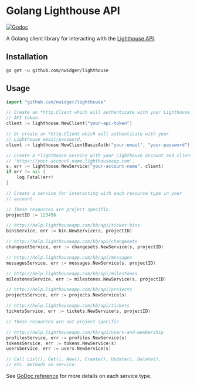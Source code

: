 Golang Lighthouse API
=====================

[![Godoc](http://img.shields.io/badge/godoc-reference-blue.svg?style=flat)](https://godoc.org/github.com/nwidger/lighthouse)

A Golang client library for interacting with the
[Lighthouse API](http://lighthouseapp.com/api).

## Installation

```
go get -u github.com/nwidger/lighthouse
```

## Usage

``` go
import "github.com/nwidger/lighthouse"

// Create an *http.Client which will authenticate with your Lighthouse
// API token.
client := lighthouse.NewClient("your-api-token")

// Or create an *http.Client which will authenticate with your
// Lighthouse email/password.
client := lighthouse.NewClientBasicAuth("your-email", "your-password")

// Create a *lighthouse.Service with your Lighthouse account and client.
// 'https://your-account-name.lighthouseapp.com'.
s, err := lighthouse.NewService("your-account-name", client)
if err != nil {
	log.Fatal(err)
}

// Create a service for interacting with each resource type in your
// account.

// These resources are project specific.
projectID := 123456

// http://help.lighthouseapp.com/kb/api/ticket-bins
binsService, err := bin.NewService(s, projectID)

// http://help.lighthouseapp.com/kb/api/changesets
changesetService, err := changesets.NewService(s, projectID)

// http://help.lighthouseapp.com/kb/api/messages
messagesService, err := messages.NewService(s, projectID)

// http://help.lighthouseapp.com/kb/api/milestones
milestonesService, err := milestones.NewService(s, projectID)

// http://help.lighthouseapp.com/kb/api/projects
projectsService, err := projects.NewService(s)

// http://help.lighthouseapp.com/kb/api/tickets
ticketsService, err := tickets.NewService(s, projectID)

// These resources are not project specific.

// http://help.lighthouseapp.com/kb/api/users-and-membership
profilesService, err := profiles.NewService(s)
tokensService, err := tokens.NewService(s)
usersService, err := users.NewService(s)

// Call List(), Get(), New(), Create(), Update(), Delete(),
// etc. methods on service.
```

See [GoDoc reference](https://godoc.org/github.com/nwidger/lighthouse)
for more details on each service type.
